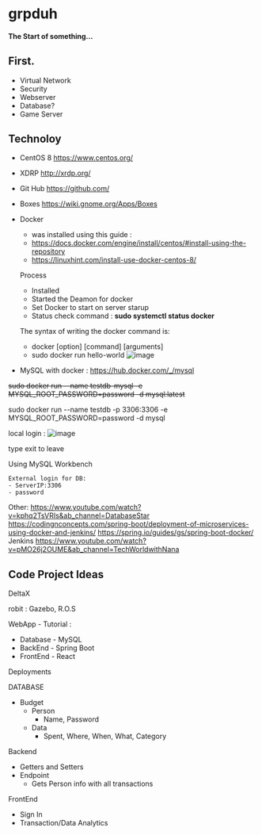 # grpduh
#### The Start of something... 

## First.
- Virtual Network
- Security
- Webserver
- Database?
- Game Server

## Technoloy 
- CentOS 8 https://www.centos.org/
- XDRP http://xrdp.org/
- Git Hub https://github.com/
- Boxes https://wiki.gnome.org/Apps/Boxes
- Docker
    - was installed using this guide : 
    - https://docs.docker.com/engine/install/centos/#install-using-the-repository
    - https://linuxhint.com/install-use-docker-centos-8/

    Process
    - Installed
    - Started the Deamon for docker
    - Set Docker to start on server starup
    - Status check command : **sudo systemctl status docker**
    
    The syntax of writing the docker command is:
    - docker [option] [command] [arguments]
    - sudo docker run hello-world
![image](https://user-images.githubusercontent.com/31678437/139942677-cf2ac15a-dab3-488f-a895-031e893b710d.png)
    
    
- MySQL with docker : https://hub.docker.com/_/mysql

~~sudo docker run --name testdb-mysql -e MYSQL_ROOT_PASSWORD=password -d mysql:latest~~

sudo docker run --name testdb -p 3306:3306 -e MYSQL_ROOT_PASSWORD=password -d mysql

local login : 
![image](https://user-images.githubusercontent.com/31678437/139952674-9bcddcf5-231e-44e2-8828-cb422df2bdca.png)

type exit to leave
    
Using MySQL Workbench

    External login for DB:
    - ServerIP:3306
    - password
    
Other:
https://www.youtube.com/watch?v=kphq2TsVRIs&ab_channel=DatabaseStar
https://codingnconcepts.com/spring-boot/deployment-of-microservices-using-docker-and-jenkins/
https://spring.io/guides/gs/spring-boot-docker/
Jenkins https://www.youtube.com/watch?v=pMO26j2OUME&ab_channel=TechWorldwithNana

## Code Project Ideas
DeltaX

robit : Gazebo, R.O.S

WebApp - Tutorial : 

- Database - MySQL
- BackEnd - Spring Boot
- FrontEnd - React

Deployments

DATABASE 
- Budget 
    - Person
        - Name, Password
    - Data
        - Spent, Where, When, What, Category

Backend
- Getters and Setters
- Endpoint
    - Gets Person info with all transactions

FrontEnd
- Sign In 
- Transaction/Data Analytics
